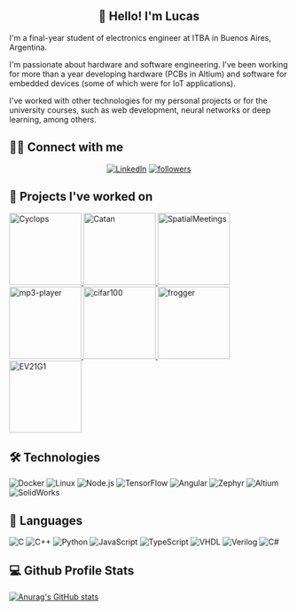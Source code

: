 <h2 align="center">👋 Hello! I'm Lucas</h2>

I'm a final-year student of electronics engineer at ITBA in Buenos Aires, Argentina. 

I'm passionate about hardware and software engineering. I've been working for more than a year developing hardware (PCBs in Altium) and software for embedded devices (some of which were for IoT applications). 

I've worked with other technologies for my personal projects or for the university courses, such as web development, neural networks or deep learning, among others.

<!-- Badges with custom icons - https://github.com/DenverCoder1/custom-icon-badges -->
## 🙋‍♂️ Connect with me 
<p align="center">
    <a href="https://www.linkedin.com/in/lucas-agust%C3%ADn-kammann-90010b157/"><img alt="LinkedIn" title="Connect on LinkedIn" src="https://img.shields.io/badge/-LinkedIn-blue?style=for-the-badge&logo=Linkedin&logoColor=white"/></a>
    <a href="https://github.com/DenverCoder1?tab=followers">
    <img alt="followers" title="Follow me on Github" src="https://custom-icon-badges.herokuapp.com/github/followers/Kammann123?color=236ad3&labelColor=1155ba&style=for-the-badge&logo=person-add&label=Follow&logoColor=white"/></a>
</p>

<!-- Using repository cards from https://github.com/anuraghazra/github-readme-stats -->
## 📕 Projects I've worked on
<p align="left">
    <a href="https://github.com/asp-image-dsp/cyclops">
        <img height="130" src="https://github-readme-stats.vercel.app/api/pin/?username=asp-image-dsp&repo=cyclops&theme=tokyonight&hide_border=true" alt="Cyclops">
    </a>
    <a href="https://github.com/Kammann123/Catan">
        <img height="130" src="https://github-readme-stats.vercel.app/api/pin/?username=Kammann123&repo=Catan&theme=tokyonight&hide_border=true" alt="Catan">
    </a>
    <a href="https://github.com/Shawarma-ASSD/spatialmeetings">
        <img height="130" src="https://github-readme-stats.vercel.app/api/pin/?username=Shawarma-ASSD&repo=spatialmeetings&theme=tokyonight&hide_border=true" alt="SpatialMeetings">
    </a>
    <a href="https://github.com/Lab-de-microprocesadores-G1/mp3-player">
        <img height="130" src="https://github-readme-stats.vercel.app/api/pin/?username=Lab-de-microprocesadores-G1&repo=mp3-player&theme=tokyonight&hide_border=true" alt="mp3-player">
    </a>
    <a href="https://github.com/Kammann123/cifar100">
        <img height="130" src="https://github-readme-stats.vercel.app/api/pin/?username=Kammann123&repo=cifar100&theme=tokyonight&hide_border=true" alt="cifar100">
    </a>
    <a href="https://github.com/Kammann123/frogger">
        <img height="130" src="https://github-readme-stats.vercel.app/api/pin/?username=Kammann123&repo=frogger&theme=tokyonight&hide_border=true" alt="frogger">
    </a>
    <a href="https://github.com/Kammann123/ev21g1">
        <img height="130" src="https://github-readme-stats.vercel.app/api/pin/?username=Kammann123&repo=ev21g1&theme=tokyonight&hide_border=true" alt="EV21G1">
    </a>
</p>

## 🛠  Technologies
![Docker](https://img.shields.io/badge/-Docker-000?&logo=Docker)
![Linux](https://img.shields.io/badge/-Linux-000?&logo=Linux)
![Node.js](https://img.shields.io/badge/-Node.js-000?&logo=node.js)
![TensorFlow](https://img.shields.io/badge/-TensorFlow-000?&logo=TensorFlow)
![Angular](https://img.shields.io/badge/-Angular-000?&logo=Angular)
![Zephyr](https://img.shields.io/badge/-ZephyrRTOS-000)
![Altium](https://img.shields.io/badge/-Altium-000)
![SolidWorks](https://img.shields.io/badge/-SolidWorks-000)

## 🚀  Languages
![C](https://img.shields.io/badge/-C-000?&logo=C)
![C++](https://img.shields.io/badge/-C++-000?&logo=c%2b%2b&logoColor=00599C)
![Python](https://img.shields.io/badge/-Python-000?&logo=Python)
![JavaScript](https://img.shields.io/badge/-JavaScript-000?&logo=JavaScript)
![TypeScript](https://img.shields.io/badge/-TypeScript-000?&logo=TypeScript)
![VHDL](https://img.shields.io/badge/-VHDL-000)
![Verilog](https://img.shields.io/badge/-Verilog-000)
![C#](https://img.shields.io/badge/--000?logo=csharp)

## 💻 Github Profile Stats
[![Anurag's GitHub stats](https://github-readme-stats.vercel.app/api?username=Kammann123&theme=tokyonight&hide_border=true)](https://github.com/anuraghazra/github-readme-stats)